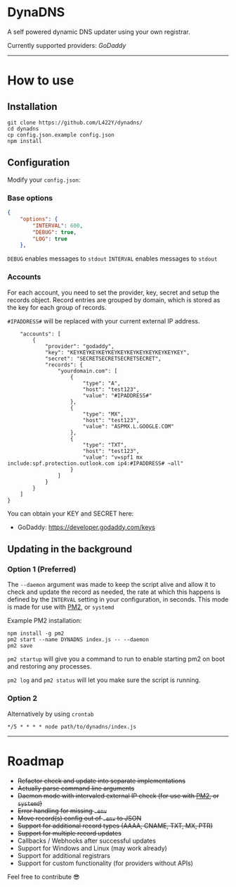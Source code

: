 # DynaDNS

A self powered dynamic DNS updater using your own registrar.

Currently supported providers: *GoDaddy*

---

# How to use

## Installation

 ```shell
 git clone https://github.com/L422Y/dynadns/
 cd dynadns
 cp config.json.example config.json
 npm install
 ```

## Configuration

Modify your `config.json`:

### Base options
```json
{
    "options": {
        "INTERVAL": 600,
        "DEBUG": true,
        "LOG": true
    },
```

`DEBUG` enables messages to `stdout`
`INTERVAL` enables messages to `stdout`

### Accounts

For each account, you need to set the provider, key, secret and setup the records object.
Record entries are grouped by domain, which is stored as the key for each group of records.

`#IPADDRESS#` will be replaced with your current external IP address.

```
    "accounts": [
        {
            "provider": "godaddy",
            "key": "KEYKEYKEYKEYKEYKEYKEYKEYKEYKEYKEYKEY",
            "secret": "SECRETSECRETSECRETSECRET",
            "records": {
                "yourdomain.com": [
                    {
                        "type": "A",
                        "host": "test123",
                        "value": "#IPADDRESS#"
                    },
                    {
                        "type": "MX",
                        "host": "test123",
                        "value": "ASPMX.L.GOOGLE.COM"
                    },
                    {
                        "type": "TXT",
                        "host": "test123",
                        "value": "v=spf1 mx include:spf.protection.outlook.com ip4:#IPADDRESS# ~all"
                    }
                ]
            }
        }
    ]
}
```



You can obtain your KEY and SECRET here:
* GoDaddy: https://developer.godaddy.com/keys

## Updating in the background


### Option 1 (Preferred)
The `--daemon` argument was made to keep the script alive and allow it to check and update the record as needed, the rate at which this happens is defined by the `INTERVAL` setting in your configuration, in seconds. This mode is made for use with [PM2](https://pm2.keymetrics.io/), or `systemd`

Example PM2 installation:
```shell
npm install -g pm2
pm2 start --name DYNADNS index.js -- --daemon
pm2 save
```

`pm2 startup` will give you a command to run to enable starting pm2 on boot and restoring any processes.

`pm2 log` and `pm2 status` will let you make sure the script is running.


### Option 2
Alternatively by using `crontab`

```shell
*/5 * * * * node path/to/dynadns/index.js
```

---

# Roadmap

- ~~Refactor check and update into separate implementations~~
- ~~Actually parse command line arguments~~
- ~~Daemon mode with intervaled external IP check (for use with [PM2](https://pm2.keymetrics.io/), or `systemd`)~~
- ~~Error handling for missing `.env`~~
- ~~Move record(s) config out of `.env` to JSON~~
- ~~Support for additional record types (AAAA, CNAME, TXT, MX, PTR)~~
- ~~Support for multiple record updates~~
- Callbacks / Webhooks after successful updates
- Support for Windows and Linux (may work already)
- Support for additional registrars
- Support for custom functionality (for providers without APIs)


Feel free to contribute 😎
